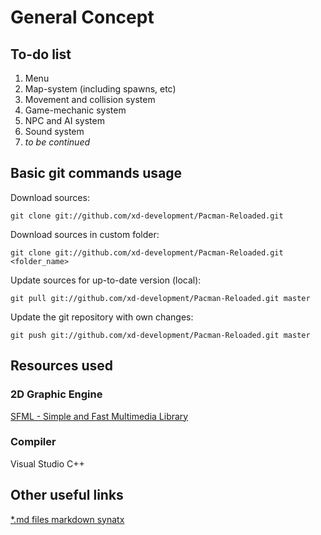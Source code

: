 # General Concept #

## To-do list ##

1. Menu
2. Map-system (including spawns, etc)
3. Movement and collision system
4. Game-mechanic system
5. NPC and AI system
6. Sound system
7. _to be continued_

## Basic git commands usage ##

Download sources:   

    git clone git://github.com/xd-development/Pacman-Reloaded.git
    
Download sources in custom folder:  

    git clone git://github.com/xd-development/Pacman-Reloaded.git <folder_name>
    
Update sources for up-to-date version (local):  

    git pull git://github.com/xd-development/Pacman-Reloaded.git master

Update the git repository with own changes:

    git push git://github.com/xd-development/Pacman-Reloaded.git master  
    
## Resources used ##

### 2D Graphic Engine ###

[SFML - Simple and Fast Multimedia Library](http://www.sfml-dev.org/index.php "")

### Compiler ###

Visual Studio C++ 

## Other useful links ##

[*.md files markdown synatx](https://github.com/fletcher/MultiMarkdown/blob/master/Documentation/Markdown%20Syntax.md "")
